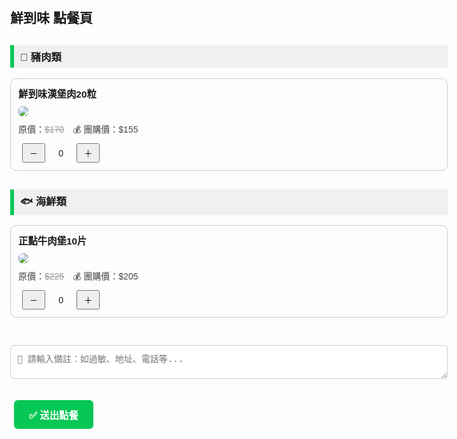 <!DOCTYPE html>
<html lang="zh-Hant">
<head>
  <meta charset="UTF-8" />
  <title>鮮到味 點餐頁</title>
  <style>
    body {
      font-family: sans-serif;
      padding: 20px;
      max-width: 700px;
      margin: auto;
    }
    h2 {
      margin-bottom: 10px;
    }
    h3 {
      background: #f0f0f0;
      padding: 6px 10px;
      border-left: 6px solid #06c755;
      margin-top: 30px;
    }
    .item {
      margin-bottom: 24px;
      padding: 12px;
      border: 1px solid #ccc;
      border-radius: 10px;
    }
    .item img {
      max-width: 100%;
      border-radius: 6px;
      margin: 10px 0;
    }
    .name {
      font-weight: bold;
      font-size: 1.1em;
    }
    .price {
      color: #444;
      margin-bottom: 8px;
    }
    .retail {
      text-decoration: line-through;
      color: #999;
      margin-right: 10px;
    }
    button {
      padding: 4px 10px;
      margin: 0 6px;
    }
    .qty {
      display: inline-block;
      width: 30px;
      text-align: center;
    }
    #lineBtn {
      display: inline-block;
      margin-top: 20px;
      background: #06c755;
      color: white;
      padding: 12px 24px;
      text-decoration: none;
      border: none;
      border-radius: 6px;
      font-weight: bold;
      font-size: 1.1em;
      cursor: pointer;
    }
    #note {
      width: 100%;
      margin-top: 20px;
      padding: 10px;
      border-radius: 6px;
      border: 1px solid #ccc;
      font-size: 1em;
    }
  </style>
</head>
<body>
  <h2>鮮到味 點餐頁</h2>

  <!-- 🐷 豬肉類 -->
  <h3>🐷 豬肉類</h3>
  <div class="item">
    <div class="name">鮮到味漢堡肉20粒</div>
    <img src="https://i.postimg.cc/Kzdtxd97/image.jpg" />
    <div class="price">
      原價：<span class="retail">$170</span> 💰 團購價：$155
    </div>
    <button onclick="changeQty('鮮到味漢堡肉20粒', -1)">－</button>
    <span class="qty" id="qty-鮮到味漢堡肉20粒">0</span>
    <button onclick="changeQty('鮮到味漢堡肉20粒', 1)">＋</button>
  </div>

  <!-- 🐟 海鮮類 -->
  <h3>🐟 海鮮類</h3>
  <div class="item">
    <div class="name">正點牛肉堡10片</div>
    <img src="https://i.postimg.cc/JnqccTKj/image.jpg" />
    <div class="price">
      原價：<span class="retail">$225</span> 💰 團購價：$205
    </div>
    <button onclick="changeQty('正點牛肉堡10片', -1)">－</button>
    <span class="qty" id="qty-正點牛肉堡10片">0</span>
    <button onclick="changeQty('正點牛肉堡10片', 1)">＋</button>
  </div>

  <!-- ✏️ 備註區 -->
  <textarea id="note" placeholder="📌 請輸入備註：如過敏、地址、電話等..."></textarea>

  <!-- ✅ 傳送按鈕 -->
  <button id="lineBtn" onclick="sendToLine()">✅ 送出點餐</button>

  <!-- JavaScript 功能區 -->
  <script>
    const cart = {
      '鮮到味漢堡肉20粒': 0,
      '正點牛肉堡10片': 0,
    };

    function changeQty(name, delta) {
      cart[name] = Math.max(0, cart[name] + delta);
      document.getElementById('qty-' + name).textContent = cart[name];
    }

    function sendToLine() {
      let msg = '📦 鮮到味 訂單\n';
      const space = '\u3000\u3000'; // 全形空格
      for (const [item, qty] of Object.entries(cart)) {
        if (qty > 0) {
          msg += `${item}${space}x${qty}\n`;
        }
      }

      const note = document.getElementById('note').value.trim();
      if (note) {
        msg += `\n📌 備註：${note}`;
      }

      if (msg === '📦 鮮到味 訂單\n') {
        msg = '您尚未選擇任何品項喔～';
      }

      const encodedMsg = encodeURIComponent(msg);
      const lineUrl = `https://line.me/R/oaMessage/@567ncwhd/?text=${encodedMsg}`;
      scrollToTop();
      window.open(lineUrl, '_blank');
    }

    function scrollToTop() {
      setTimeout(() => window.scrollTo({ top: 0, behavior: 'smooth' }), 500);
    }
  </script>
</body>
</html>
 
 
  
